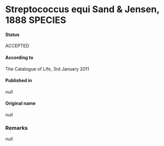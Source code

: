 # Streptococcus equi Sand & Jensen, 1888 SPECIES

#### Status
ACCEPTED

#### According to
The Catalogue of Life, 3rd January 2011

#### Published in
null

#### Original name
null

### Remarks
null